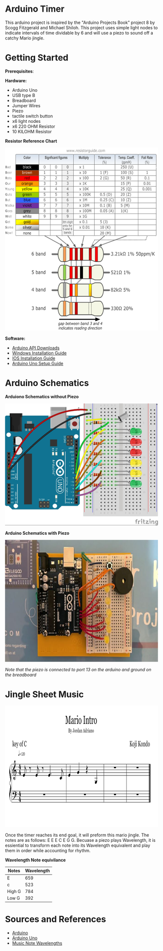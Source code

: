 # Arduino Timer

This arduino project is inspired by the "Arduino Projects Book" project 8 by Scogg Fitzgerald and Michael Shiloh. This project uses simple light nodes to indicate intervals of time dividable  by 6 and will use a piezo to sound off a catchy Mario jingle.
# Getting Started
  
  **Prerequisites**:
  
  **Hardware:**
  - Arduino Uno
  - USB type B
  - Breadboard
  - Jumper Wires
  - Piezo  
  - tactile switch button
  - x6 light nodes
  - x6 220 OHM Resistor
  - 10 KILOHM Resistor

 **Resistor Reference Chart**
  
 <img src="Project Pictures/Resistor-Chart.png" width="700" height="600">
 
 **Software:**
 
 - [Arduino API Downloads](https://www.arduino.cc/en/main/software)
 - [Windows Installation Guide](https://www.arduino.cc/en/guide/windows)
 - [IOS Installation Guide](https://www.arduino.cc/en/guide/macOSX)
 - [Arduino Uno Setup Guide](https://www.arduino.cc/en/Guide/ArduinoUno)
 
 
 # Arduino Schematics
 
 **Arduiono Schematics without Piezo**
 
 <img src="Project Pictures/Arduino Blueprints.jpg" width="700" height="400">
 
 **Arduino Schematics with Piezo**
 
 <img src="Project Pictures/Arduino Timer Schematic.jpg"  width="700" height="400">
 
 *Note that the piezo is connected to port 13 on the arduino and ground on the breadboard*
 
 
# Jingle Sheet Music

<img src = "Project Pictures/Mario Intro Sheet Music.PNG" width="900" height="400">

Once the timer reaches its end goal, it will preform this mario jingle. The notes are as follows: E E E C E G G. Becuase a piezo plays Wavelength, it is essiential to transform each note into its Wavelength equivalent and play them in order while accounting for rhythm.

**Wavelength Note equivilance** 

|Notes          | Wavelength     |
| ------------- | ---------------|
| E             | 659            | 
| c             | 523            |  
| High G        | 784            |   
| Low G         | 392            | 

# Sources and References


 - [Arduino](https://www.arduino.cc/)
 - [Arduino Uno](https://store.arduino.cc/usa/arduino-starter-kit)
 - [Music Note Wavelengths](https://pages.mtu.edu/~suits/notefreqs.html)
